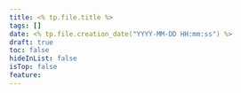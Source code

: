 ```yaml
---
title: <% tp.file.title %>
tags: []
date: <% tp.file.creation_date("YYYY-MM-DD HH:mm:ss") %>
draft: true
toc: false
hideInList: false
isTop: false
feature:
---
```



<!--more-->


